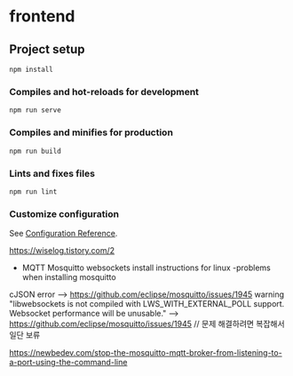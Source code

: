 # frontend

## Project setup
```
npm install
```

### Compiles and hot-reloads for development
```
npm run serve
```

### Compiles and minifies for production
```
npm run build
```

### Lints and fixes files
```
npm run lint
```

### Customize configuration
See [Configuration Reference](https://cli.vuejs.org/config/).


https://wiselog.tistory.com/2
- MQTT Mosquitto websockets install instructions for linux 
-problems when installing mosquitto

cJSON error --> https://github.com/eclipse/mosquitto/issues/1945
warning "libwebsockets is not compiled with LWS_WITH_EXTERNAL_POLL support. Websocket performance will be unusable."
--> https://github.com/eclipse/mosquitto/issues/1945 // 문제 해결하려면 복잡해서 일단 보류

https://newbedev.com/stop-the-mosquitto-mqtt-broker-from-listening-to-a-port-using-the-command-line
